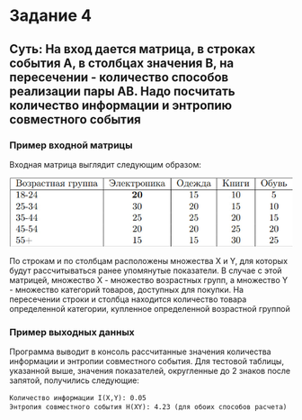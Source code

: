# Задание 4

## Суть: На вход дается матрица, в строках события A, в столбцах значения B, на пересечении - количество способов реализации пары AB. Надо посчитать количество информации и энтропию совместного события

### Пример входной матрицы

Входная матрица выглядит следующим образом:

!["Input matrix"](./matrix.jpg "Input matrix")

По строкам и по столбцам расположены множества X и Y, для которых будут рассчитываться ранее упомянутые показатели. В случае с этой матрицей, множество X - множество возрастных групп, а множество Y - множество категорий товаров, доступных для покупки. На пересечении строки и столбца находится количество товара определенной категории, купленное определенной возрастной группой

### Пример выходных данных

Программа выводит в консоль рассчитанные значения количества информации и энтропии совместного события. Для тестовой таблицы, указанной выше, значения показателей, округленные до 2 знаков после запятой, получились следующие:

```
Количество информации I(X,Y): 0.05
Энтропия совместного события H(XY): 4.23 (для обоих способов расчета)
```